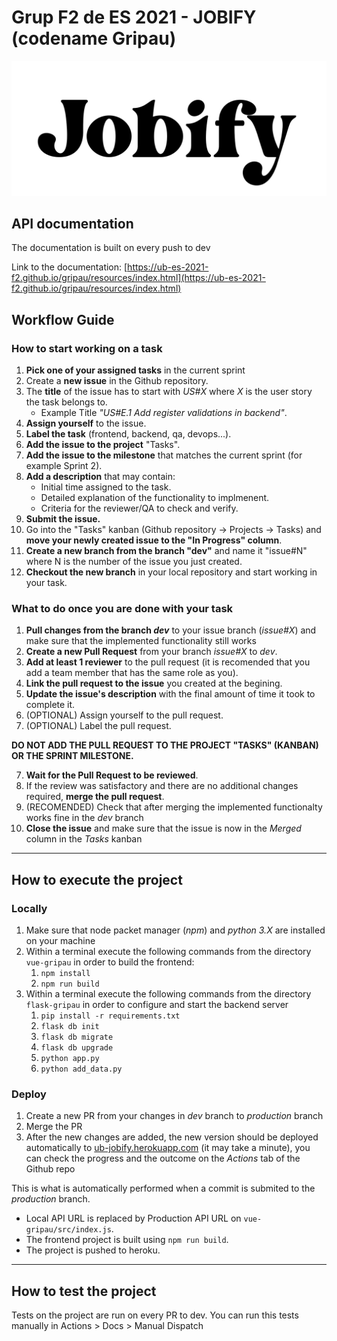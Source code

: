 # Grup F2 de ES 2021 - JOBIFY (codename Gripau)
![logo](vue-gripau/src/assets/logo.svg)
## API documentation
The documentation is built on every push to dev

Link to the documentation: [https://ub-es-2021-f2.github.io/gripau/resources/index.html](https://ub-es-2021-f2.github.io/gripau/resources/index.html) 
## Workflow Guide
### How to start working on a task
1. **Pick one of your assigned tasks** in the current sprint
2. Create a **new issue** in the Github repository.
3. The **title** of the issue has to start with *US#X* where *X* is the user story the task belongs to.
    - Example Title *"US#E.1 Add register validations in backend"*.
4. **Assign yourself** to the issue.
5. **Label the task** (frontend, backend, qa, devops...).
6. **Add the issue to the project** "Tasks".
7. **Add the issue to the milestone** that matches the current sprint (for example Sprint 2).
8. **Add a description** that may contain:
	- Initial time assigned to the task.
	- Detailed explanation of the functionality to implmenent.
	- Criteria for the reviewer/QA to check and verify.
9. **Submit the issue.**
10. Go into the "Tasks" kanban (Github repository -> Projects -> Tasks) and **move your newly created issue to the "In Progress" column**.
11. **Create a new branch from the branch "dev"** and name it "issue#N" where N is the number of the issue you just created.
12. **Checkout the new branch** in your local repository and start working in your task.
### What to do once you are done with your task

1. **Pull changes from the branch *dev*** to your issue branch (*issue#X*) and make sure that the implemented functionality still works
2. **Create a new Pull Request** from your branch *issue#X* to *dev*.
3. **Add at least 1 reviewer** to the pull request (it is recomended that you add a team member that has the same role as you).
4. **Link the pull request to the issue** you created at the begining.
5. **Update the issue's description** with the final amount of time it took to complete it.
6. (OPTIONAL) Assign yourself to the pull request.
7. (OPTIONAL) Label the pull request.
   
**DO NOT ADD THE PULL REQUEST TO THE PROJECT "TASKS" (KANBAN) OR THE SPRINT MILESTONE.**

7. **Wait for the Pull Request to be reviewed**.
8. If the review was satisfactory and there are no additional changes required, **merge the pull request**.
9. (RECOMENDED) Check that after merging the implemented functionalty works fine in the *dev* branch
10. **Close the issue** and make sure that the issue is now in the *Merged* column in the *Tasks* kanban
    
---

## How to execute the project
### Locally
1. Make sure that node packet manager (*npm*) and *python 3.X* are installed on your machine
2. Within a terminal execute the following commands from the directory  `vue-gripau` in order to build the frontend:
   1.  `npm install`
   2.  `npm run build`
3. Within a terminal execute the following commands from the directory `flask-gripau` in order to configure and start the backend server
   1. `pip install -r requirements.txt`
   2. `flask db init`
   3. `flask db migrate`
   4. `flask db upgrade`
   5. `python app.py`
   6. `python add_data.py`


### Deploy
1. Create a new PR from your changes in *dev* branch to *production* branch
2. Merge the PR
3. After the new changes are added, the new version should be deployed automatically to [ub-jobify.herokuapp.com](ub-jobify.herokuapp.com) (it may take a minute), you can check the progress and the outcome on the *Actions* tab of the Github repo

This is what is automatically performed when a commit is submited to the *production* branch.
- Local API URL is replaced by Production API URL on `vue-gripau/src/index.js`.
- The frontend project is built using `npm run build`.
- The project is pushed to heroku.
---

## How to test the project
Tests on the project are run on every PR to dev. You can run this tests manually in Actions > Docs > Manual Dispatch